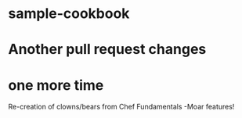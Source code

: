 # sample-cookbook
# Another pull request changes
# one more time

Re-creation of clowns/bears from Chef Fundamentals
-Moar features!
